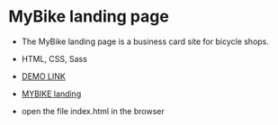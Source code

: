 # MyBike landing page

  - The MyBike landing page is a business card site for bicycle shops.

  - HTML, CSS, Sass

  -  [DEMO LINK](https://moskalenkosergii.github.io/layout_miami/)

  - [MYBIKE landing](https://www.figma.com/file/NZQAIydtHo5QkINyGLHNcq/BIKE-New-Version?node-id=0%3A1)

  - open the file index.html in the browser
